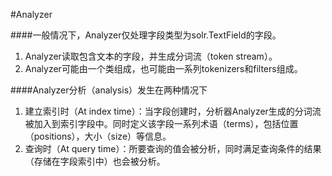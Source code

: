#Analyzer

####一般情况下，Analyzer仅处理字段类型为solr.TextField的字段。
1. Analyzer读取包含文本的字段，并生成分词流（token stream）。  
2. Analyzer可能由一个类组成，也可能由一系列tokenizers和filters组成。

####Analyzer分析（analysis）发生在两种情况下
1. 建立索引时（At index time）：当字段创建时，分析器Analyzer生成的分词流被加入到索引字段中。同时定义该字段一系列术语（terms），包括位置（positions），大小（size）等信息。  
2. 查询时（At query time）：所要查询的值会被分析，同时满足查询条件的结果（存储在字段索引中）也会被分析。